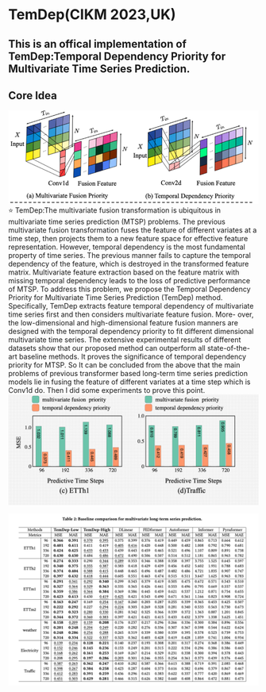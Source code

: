 # TemDep(CIKM 2023,UK)

## This is an offical implementation of TemDep:**Temporal Dependency Priority for Multivariate Time Series Prediction.**

## Core Idea
![motivation](./fig/motivation.png)
:star: TemDep:The multivariate fusion transformation is ubiquitous in multivariate time series prediction (MTSP) problems. The previous multivariate fusion transformation fuses the feature of different variates at a time step, then projects them to a new feature space for effective feature representation. However, temporal dependency is the most fundamental property of time series. The previous manner fails to capture the temporal dependency of the feature, which is destroyed in the transformed feature matrix. Multivariate feature extraction based on the feature matrix with missing temporal dependency leads to the loss of predictive performance of MTSP. To address this problem, we propose the Temporal Dependency Priority for Multivariate Time Series Prediction (TemDep) method. Specifically, TemDep extracts feature temporal dependency of multivariate time series first and then considers multivariate feature fusion. More- over, the low-dimensional and high-dimensional feature fusion manners are designed with the temporal dependency priority to fit different dimensional multivariate time series. The extensive experimental results of different datasets show that our proposed method can outperform all state-of-the-art baseline methods. It proves the significance of temporal dependency priority for MTSP.
So It can be concluded from the above that the main problems of previous transformer based long-term time series prediction models lie in fusing the feature of different variates at a time step which is Conv1d do.
Then I did some experiments to prove this point.
![motivation_data](./fig/motivation_data.png)

![Result](./fig/Result.png)


